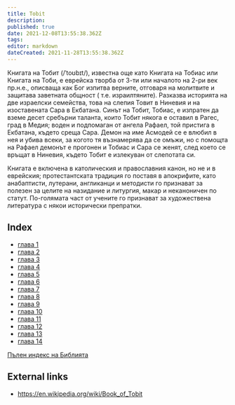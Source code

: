 ```yaml
---
title: Tobit
description: 
published: true
date: 2021-12-08T13:55:38.362Z
tags: 
editor: markdown
dateCreated: 2021-11-28T13:55:38.362Z
---
```


Книгата на Тобит (/ˈtoʊbɪt/), известна още като Книгата на Тобиас или Книгата на Тоби, е еврейска творба от 3-ти или началото на 2-ри век пр.н.е., описваща как Бог изпитва верните, отговаря на молитвите и защитава заветната общност ( т.е. израилтяните). Разказва историята на две израелски семейства, това на слепия Товит в Ниневия и на изоставената Сара в Екбатана. Синът на Тобит, Тобиас, е изпратен да вземе десет сребърни таланта, които Тобит някога е оставил в Рагес, град в Медия; воден и подпомаган от ангела Рафаел, той пристига в Екбатана, където среща Сара. Демон на име Асмодей се е влюбил в нея и убива всеки, за когото тя възнамерява да се омъжи, но с помощта на Рафаел демонът е прогонен и Тобиас и Сара се женят, след което се връщат в Ниневия, където Тобит е излекуван от слепотата си.

Книгата е включена в католическия и православния канон, но не и в еврейския; протестантската традиция го поставя в апокрифите, като анабаптисти, лутерани, англиканци и методисти го признават за полезен за целите на назидание и литургия, макар и неканоничен по статут. По-голямата част от учените го признават за художествена литература с някои исторически препратки. 

## Index

- [глава 1](/bg/Bible/Tobit/1)
- [глава 2](/bg/Bible/Tobit/2)
- [глава 3](/bg/Bible/Tobit/3)
- [глава 4](/bg/Bible/Tobit/4)
- [глава 5](/bg/Bible/Tobit/5)
- [глава 6](/bg/Bible/Tobit/6)
- [глава 7](/bg/Bible/Tobit/7)
- [глава 8](/bg/Bible/Tobit/8)
- [глава 9](/bg/Bible/Tobit/9)
- [глава 10](/bg/Bible/Tobit/10)
- [глава 11](/bg/Bible/Tobit/11)
- [глава 12](/bg/Bible/Tobit/12)
- [глава 13](/bg/Bible/Tobit/13)
- [глава 14](/bg/Bible/Tobit/14)



[Пълен индекс на Библията](/bg/index/bible)


## External links

- https://en.wikipedia.org/wiki/Book_of_Tobit